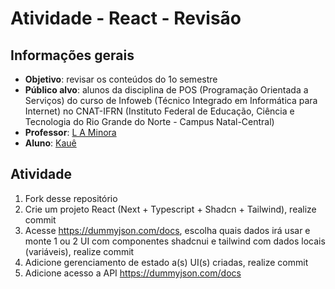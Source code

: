 # Atividade - React - Revisão

## Informações gerais
- **Objetivo**: revisar os conteúdos do 1o semestre
- **Público alvo**: alunos da disciplina de POS (Programação Orientada a Serviços) do curso de Infoweb (Técnico Integrado em Informática para Internet) no CNAT-IFRN (Instituto Federal de Educação, Ciência e Tecnologia do Rio Grande do Norte - Campus Natal-Central)
- **Professor**: [L A Minora](https://github.com/leonardo-minora/)
- **Aluno**: [Kauê](https://github.com/K4ues/)

## Atividade

1. Fork desse repositório
2. Crie um projeto React (Next + Typescript + Shadcn + Tailwind), realize commit
3. Acesse https://dummyjson.com/docs, escolha quais dados irá usar e monte 1 ou 2 UI com componentes shadcnui e tailwind com dados locais (variáveis), realize commit
4. Adicione gerenciamento de estado a(s) UI(s) criadas, realize commit
5. Adicione acesso a API https://dummyjson.com/docs
